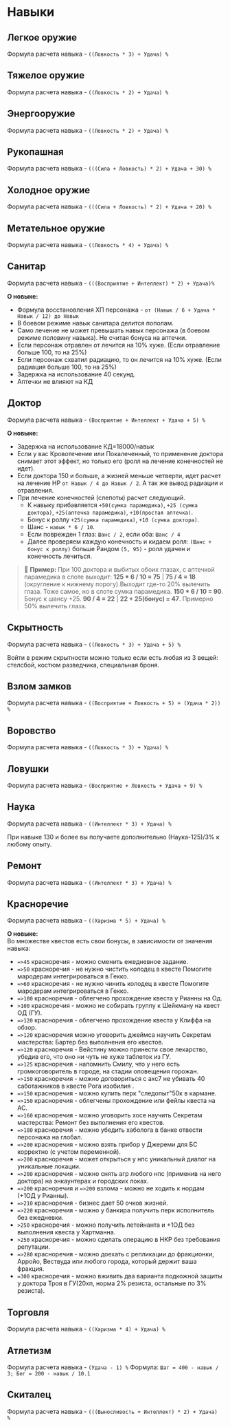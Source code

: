 # Навыки

## Легкое оружие
Формула расчета навыка - `((Ловкость * 3) + Удача) %`

## Тяжелое оружие
Формула расчета навыка - `((Ловкость * 2) + Удача) %`

## Энергооружие
Формула расчета навыка - `((Ловкость * 2) + Удача) %`

## Рукопашная
Формула расчета навыка - `(((Сила + Ловкость) * 2) + Удача + 30) %`

## Холодное оружие
Формула расчета навыка - `(((Сила + Ловкость) * 2) + Удача + 20) %`

## Метательное оружие
Формула расчета навыка - `((Ловкость * 4) + Удача) %`

## Санитар
Формула расчета навыка - `(((Восприятие + Интеллект) * 2) + Удача)%`

**О новыке:**  
- Формула восстановления ХП персонажа - `от (Навык / 6 + Удача * Навык / 12) до Навык`
- В боевом режиме навык санитара делится пополам.
- Само лечение не может превышать навык персонажа (в боевом режиме половину навыка). Не считая бонуса на аптечки.
- Если персонаж отравлен от лечится на 10% хуже. (Если отравление больше 100, то на 25%)
- Если персонаж схватил радиацию, то он лечится на 10% хуже. (Если радиация больше 100, то на 25%)
- Задержка на использование 40 секунд.
- Аптечки не влияют на КД

## Доктор
Формула расчета навыка - `(Восприятие + Интеллект + Удача + 5) %`

**О новыке:**  
- Задержка на использование КД=18000/навык
- Если у вас Кровотечение или Покалеченный, то применение доктора снимает этот эффект, но только его (ролл на лечение конечностей не идет).
- Если доктора 150 и больше, а жизней меньше четверти, идет расчет на лечение НР `от Навык / 4 до Навык / 2`. А так же вывод радиации и отравления.
- При лечение конечностей (слепоты) расчет следующий.
  - К навыку прибавляется `+50(сумка парамедика)`, `+25 (сумка доктора)`, `+25(аптечка парамедика)`, `+10(простая аптечка)`. 
  - Бонус к роллу `+25(сумка парамедика)`, `+10 (сумка доктора)`.
  - Шанс - `навык * 6 / 10`.
  - Если поврежден 1 глаз: `Шанс / 2`, если оба: `Шанс / 4`
  - Далее проверяем каждую конечность и кидаем ролл: `(Шанс + бонус к роллу)` больше Рандом `(5, 95)` - ролл удачен и конечность лечиться.
> 📝 **Пример:** При 100 доктора и выбитых обоих глазах, с аптечкой парамедика в слоте выходит: **125 * 6 / 10 = 75** | **75 / 4 = 18** (округление к нижнему порогу).Выходит где-то 20% вылечить глаза.
>Тоже самое, но в слоте сумка парамедика. **150 * 6 / 10 = 90**. Бонус к шансу +25. **90 / 4 = 22** | **22 + 25(бонус) = 47**. Примерно 50% вылечить глаза.

## Скрытность
Формула расчета навыка - `((Ловкость * 3) + Удача + 5) %`

Войти в режим скрытности можно только если есть любая из 3 вещей: стелсбой, костюм разведчика, специальная броня.

## Взлом замков
Формула расчета навыка - `((Восприятие + Ловкость + 5) + (Удача * 2)) %`

## Воровство
Формула расчета навыка - `((Ловкость * 3) + Удача) %`

## Ловушки
Формула расчета навыка - `(Восприятие + Ловкость + Удача + 9) %`

## Наука
Формула расчета навыка - `((Интеллект * 3) + Удача) %`

При навыке 130 и более вы получаете дополнительно (Наука-125)/3% к любому опыту.

## Ремонт
Формула расчета навыка - `((Интеллект * 3) + Удача) %`

## Красноречие
Формула расчета навыка - `((Харизма * 5) + Удача) %`

**О новыке:**  
Во множестве квестов есть свои бонусы, в зависимости от значения навыка:
- `=>45` красноречия - можно сменить ежедневное задание.
- `=>50` красноречия - не нужно чистить колодец в квесте Помогите мародерам интегрироваться в Гекко.
- `=>60` красноречия - не нужно чинить колодец в квесте Помогите мародерам интегрироваться в Гекко.
- `=>100` красноречия - облегчено прохождение квеста у Рианны на Од.
- `>100` красноречия - можно не собирать группу к Шейкману на квест ОД (ГУ).
- `=>120` красноречия - облегчено прохождение квеста у Клиффа на обзор.
- `=>120` красноречия можно уговорить джеймса научить Секретам мастерства: Бартер без выполнения его квестов.
- `=>120` красноречия - Вейстину можно принести свое лекарство, убедив его, что оно ни чуть не хуже таблеток из ГУ.
- `=>125` красноречия - напомнить Смилу, что у него есть громкоговоритель в городе, на стадии оповещения горожан.
- `=>150` красноречия - можно договориться с ахс7 не убивать 40 саботажников в квесте Рога изобилия .
- `=>150` красноречия - можно купить перк "следопыт"50к в кармане.
- `=>150` красноречия - облегчены прохождение или фейлы квеста на АС.
- `=>160` красноречия - можно уговорить хосе научить Секретам мастерства: Ремонт без выполнения его квестов.
- `=>180` красноречия - можно убедить хаболога в банке отвести персонажа на глобал.
- `=>200` красноречия - можно взять прибор у Джереми для БС корректно (с учетом переменной).
- `=>200` красноречия - может открыться у нпс уникальный диалог на уникальные локации. 
- `=>200` красноречия - можно снять агр любого нпс (применив на него доктора) на энкаунтерах и городских локах.
- `=>200` красноречия и `=>200` взлома - можно не ходить к нордам (+1ОД у Рианны).
- `=>210` красноречия - бизнес дает 50 очков жизней.
- `=>220` красноречия - можно у банкира получить перк исполнитель без ежедневки.
- `>250` красноречия - можно получить летейнанта и +1ОД без выполнения квеста у Хартманна. 
- `>250` красноречия - можно сделать операцию в НКР без требования репутации. 
- `=>280` красноречия - можно доехать с репликации до фракционки, Арройо, Вествуда или любого города, который держит ваша фракция.
- `=300` красноречия - можно вживить два варианта подкожной защиты у доктора Троя в ГУ(20хп, норма 2% резиста, остальные по 3% резиста).

## Торговля
Формула расчета навыка - `((Харизма * 4) + Удача) %`

## Атлетизм
Формула расчета навыка - `(Удача - 1) %`
Формула: `Шаг = 400 - навык / 3; Бег = 200 - навык / 10.1`

## Скиталец
Формула расчета навыка - `(((Выносливость + Интеллект) * 2) + Удача) %`